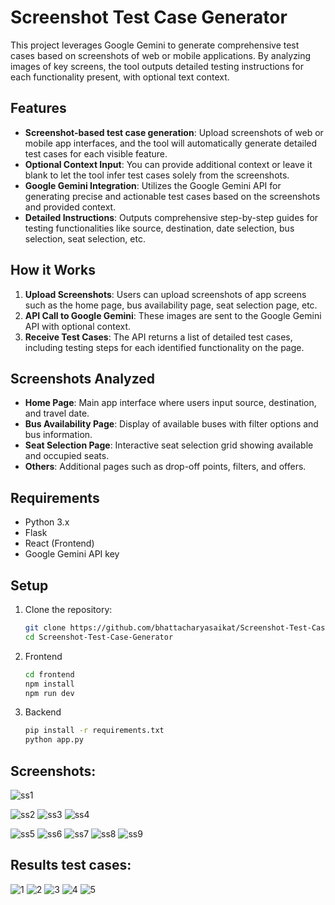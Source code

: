 # Screenshot Test Case Generator

This project leverages Google Gemini to generate comprehensive test cases based on screenshots of web or mobile applications. By analyzing images of key screens, the tool outputs detailed testing instructions for each functionality present, with optional text context.

## Features
- **Screenshot-based test case generation**: Upload screenshots of web or mobile app interfaces, and the tool will automatically generate detailed test cases for each visible feature.
- **Optional Context Input**: You can provide additional context or leave it blank to let the tool infer test cases solely from the screenshots.
- **Google Gemini Integration**: Utilizes the Google Gemini API for generating precise and actionable test cases based on the screenshots and provided context.
- **Detailed Instructions**: Outputs comprehensive step-by-step guides for testing functionalities like source, destination, date selection, bus selection, seat selection, etc.
  
## How it Works
1. **Upload Screenshots**: Users can upload screenshots of app screens such as the home page, bus availability page, seat selection page, etc.
2. **API Call to Google Gemini**: These images are sent to the Google Gemini API with optional context.
3. **Receive Test Cases**: The API returns a list of detailed test cases, including testing steps for each identified functionality on the page.

## Screenshots Analyzed
- **Home Page**: Main app interface where users input source, destination, and travel date.
- **Bus Availability Page**: Display of available buses with filter options and bus information.
- **Seat Selection Page**: Interactive seat selection grid showing available and occupied seats.
- **Others**: Additional pages such as drop-off points, filters, and offers.

## Requirements
- Python 3.x
- Flask
- React (Frontend)
- Google Gemini API key

## Setup
1. Clone the repository:
   ```bash
   git clone https://github.com/bhattacharyasaikat/Screenshot-Test-Case-Generator.git
   cd Screenshot-Test-Case-Generator
2. Frontend
   ```bash
   cd frontend
   npm install
   npm run dev
3. Backend
   ```bash
   pip install -r requirements.txt
   python app.py


## Screenshots:
![ss1](https://github.com/user-attachments/assets/2fd49e57-a0b4-4380-9176-afe493b5229c)

![ss2](https://github.com/user-attachments/assets/fc9add78-0661-4a4d-bf2c-99d2e291a3c8)
![ss3](https://github.com/user-attachments/assets/b7ef7d9c-ecf4-4c5e-822d-44f55e6d4a61)
![ss4](https://github.com/user-attachments/assets/94a75aad-6a27-437d-abc6-1b077f9e8747)

![ss5](https://github.com/user-attachments/assets/1c9254a5-fa7d-421b-98d3-bf82ba5ea276)
![ss6](https://github.com/user-attachments/assets/eac6b93d-d84f-4909-ba23-7fc351665503)
![ss7](https://github.com/user-attachments/assets/259b0166-bb65-41e9-af81-8dc3240488c1)
![ss8](https://github.com/user-attachments/assets/1b8b455a-ae14-4306-90cb-39909b22537e)
![ss9](https://github.com/user-attachments/assets/40c3f880-7c91-43df-8937-e5fe5cadc7be)

## Results test cases:
![1](https://github.com/user-attachments/assets/dd459d51-fc9e-4c01-b433-2aacecc39502)
![2](https://github.com/user-attachments/assets/faabe013-3308-443d-b94a-f58ee8b871b2)
![3](https://github.com/user-attachments/assets/e02bfcb2-2c4c-4b6c-9ba2-9b1708d17215)
![4](https://github.com/user-attachments/assets/79af8b88-570c-465f-88df-d22026f075ba)
![5](https://github.com/user-attachments/assets/c9de2e4c-9a47-48a0-a013-960c41337767)

